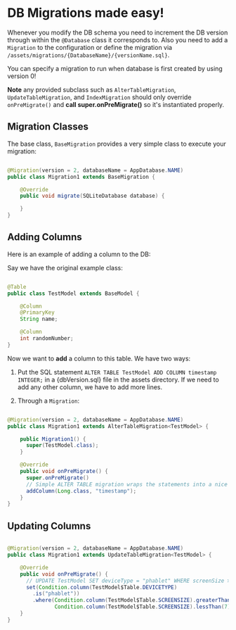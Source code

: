 # DB Migrations made easy!

Whenever you modify the DB schema you need to increment the DB version through within the ```@Database``` class it corresponds to. Also you need to add a ```Migration``` to the configuration or define the migration via ```/assets/migrations/{DatabaseName}/{versionName.sql}```.

You can specify a migration to run when database is first created by using version 0!

**Note** any provided subclass such as ```AlterTableMigration```, ```UpdateTableMigration```, and ```IndexMigration``` should only override ```onPreMigrate()``` and **call super.onPreMigrate()** so it's instantiated properly.

## Migration Classes

The base class, ```BaseMigration``` provides a very simple class to execute your migration:

```java

@Migration(version = 2, databaseName = AppDatabase.NAME)
public class Migration1 extends BaseMigration {

    @Override
    public void migrate(SQLiteDatabase database) {

    }
}

```

## Adding Columns

Here is an example of adding a column to the DB:

Say we have the original example class:

```java

@Table
public class TestModel extends BaseModel {

    @Column
    @PrimaryKey
    String name;

    @Column
    int randomNumber;
}

```

Now we want to **add** a column to this table. We have two ways:

1. Put the SQL statement
```ALTER TABLE TestModel ADD COLUMN timestamp INTEGER;``` in a {dbVersion.sql} file in the assets directory. If we need to add any other column, we have to add more lines.

2. Through a ```Migration```:

```java

@Migration(version = 2, databaseName = AppDatabase.NAME)
public class Migration1 extends AlterTableMigration<TestModel> {

    public Migration1() {
      super(TestModel.class);
    }

    @Override
    public void onPreMigrate() {
      super.onPreMigrate()
      // Simple ALTER TABLE migration wraps the statements into a nice builder notation
      addColumn(Long.class, "timestamp");
    }
}

```

## Updating Columns

```java

@Migration(version = 2, databaseName = AppDatabase.NAME)
public class Migration1 extends UpdateTableMigration<TestModel> {

    @Override
    public void onPreMigrate() {
      // UPDATE TestModel SET deviceType = "phablet" WHERE screenSize > 5.7 AND screenSize < 7;
      set(Condition.column(TestModel$Table.DEVICETYPE)
        .is("phablet"))
        .where(Condition.column(TestModel$Table.SCREENSIZE).greaterThan(5.7),
               Condition.column(TestModel$Table.SCREENSIZE).lessThan(7))
    }
}


```
